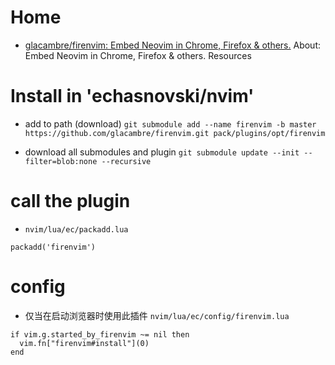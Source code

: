 # Home
- [glacambre/firenvim: Embed Neovim in Chrome, Firefox & others.](https://github.com/glacambre/firenvim)
About:
    Embed Neovim in Chrome, Firefox & others. Resources

# Install in 'echasnovski/nvim'
- add to path (download)
`git submodule add --name firenvim -b master  https://github.com/glacambre/firenvim.git pack/plugins/opt/firenvim`

- download all submodules and plugin
`git submodule update --init --filter=blob:none --recursive`

# call the plugin
- `nvim/lua/ec/packadd.lua`
````
packadd('firenvim')
````

# config
- 仅当在启动浏览器时使用此插件
`nvim/lua/ec/config/firenvim.lua`
````
if vim.g.started_by_firenvim ~= nil then
  vim.fn["firenvim#install"](0)
end
````


